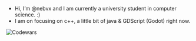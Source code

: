 - Hi, I’m @nebvx and I am currently a university student in computer science. :) 
- I am on focusing on c++, a little bit of java & GDScript (Godot) right now.

  
![Codewars](https://github.r2v.ch/codewars?user=nebuthefirst&stroke=blue)

<!---
nebvx/nebvx is a ✨ special ✨ repository because its `README.md` (this file) appears on your GitHub profile.
You can click the Preview link to take a look at your changes.
--->
